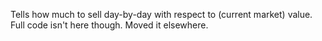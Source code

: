 Tells how much to sell day-by-day with respect to (current market) value.
Full code isn't here though. Moved it elsewhere.
